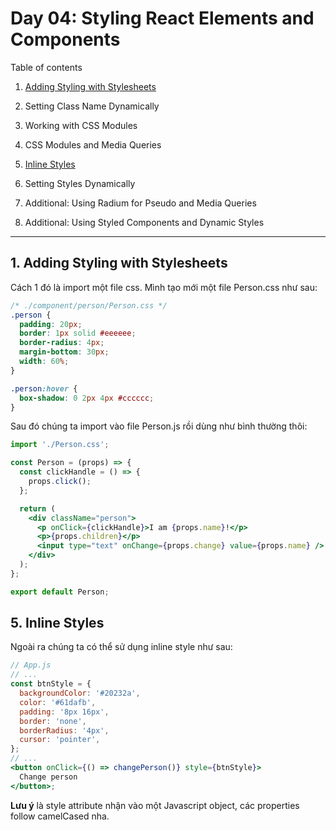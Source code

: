 # Day 04: Styling React Elements and Components

Table of contents

1. [Adding Styling with Stylesheets](#1-adding-styling-with-stylesheets)
2. Setting Class Name Dynamically
3. Working with CSS Modules
4. CSS Modules and Media Queries

5. [Inline Styles](#5-inline-styles)
6. Setting Styles Dynamically
7. Additional: Using Radium for Pseudo and Media Queries
8. Additional: Using Styled Components and Dynamic Styles

---

## 1. Adding Styling with Stylesheets

Cách 1 đó là import một file css. Mình tạo mới một file Person.css như sau:

```css
/* ./component/person/Person.css */
.person {
  padding: 20px;
  border: 1px solid #eeeeee;
  border-radius: 4px;
  margin-bottom: 30px;
  width: 60%;
}

.person:hover {
  box-shadow: 0 2px 4px #cccccc;
}
```

Sau đó chúng ta import vào file Person.js rồi dùng như bình thường thôi:

```jsx
import './Person.css';

const Person = (props) => {
  const clickHandle = () => {
    props.click();
  };

  return (
    <div className="person">
      <p onClick={clickHandle}>I am {props.name}!</p>
      <p>{props.children}</p>
      <input type="text" onChange={props.change} value={props.name} />
    </div>
  );
};

export default Person;
```

## 5. Inline Styles

Ngoài ra chúng ta có thể sử dụng inline style như sau:

```jsx
// App.js
// ...
const btnStyle = {
  backgroundColor: '#20232a',
  color: '#61dafb',
  padding: '8px 16px',
  border: 'none',
  borderRadius: '4px',
  cursor: 'pointer',
};
// ...
<button onClick={() => changePerson()} style={btnStyle}>
  Change person
</button>;
```

**Lưu ý** là style attribute nhận vào một Javascript object, các properties follow camelCased nha.
